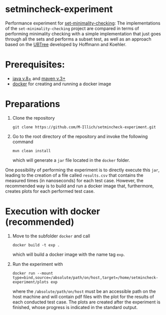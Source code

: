# setmincheck-experiment
Performance experiment for [set-minimality-checking](https://github.com/M-Illich/set-minimality-checking.git):
The implementations of the `set-minimality-checking` project are compared in terms of performing minimality checking with a simple implementation that just goes through all the sets and performs a subset test, as well as an approach based on the [UBTree](https://www.researchgate.net/profile/Jana_Koehler2/publication/2294006_A_New_Method_to_Index_and_Query_Sets/links/53fc47820cf2dca8fffefe9a.pdf) developed by Hoffmann and Koehler.

# Prerequisites: 
- [java v.8+](http://java.com) and [maven v.3+](https://maven.apache.org/)
- [docker](https://www.docker.com) for creating and running a docker image

# Preparations
1. Clone the repository
   ```
   git clone https://github.com/M-Illich/setmincheck-experiment.git
   ```

2. Go to the root directory of the repository and invoke the following command
    ```
    mvn clean install
    ```
    which will generate a `jar` file located in the `docker` folder.
	
One possibility of performing the experiment is to directly execute this `jar`, leading to the creation of a file called `results.csv` that contains the measured times (in nanoseconds) for each test case. However, the recommended way is to build and run a docker image that, furthermore, creates plots for each performed test case.

# Execution with docker (recommended)	
1. Move to the subfolder `docker` and call
	```
	docker build -t exp .
	```
	which will build a docker image with the name tag `exp`.
	
2. Run the experiment with
    ```
    docker run --mount type=bind,source=/absolute/path/on/host,target=/home/setmincheck-experiment/plots exp
    ```
	where the `/absolute/path/on/host` must be an accessible path on the host machine and will contain pdf files with the plot for the results of each conducted test case. The plots are created after the experiment is finished, whose progress is indicated in the standard output.

